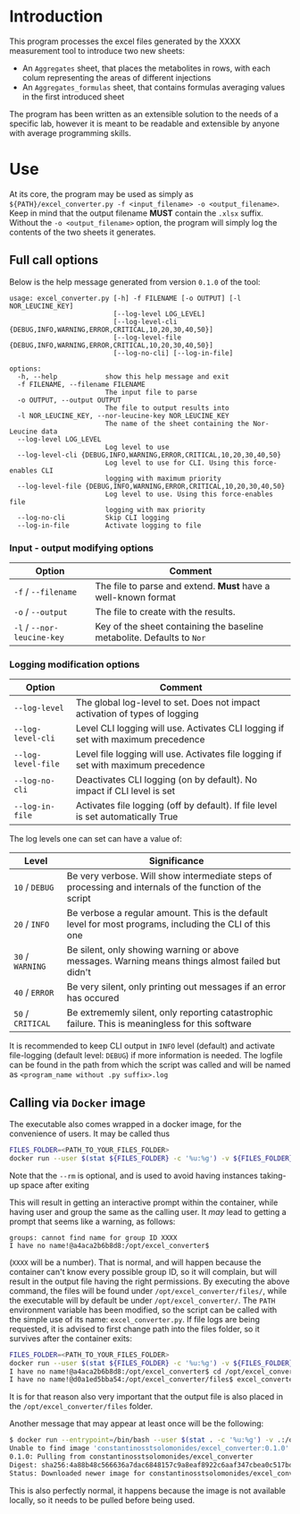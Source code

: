 # Introduction

This program processes the excel files generated by the XXXX measurement tool to introduce two new sheets:

* An `Aggregates` sheet, that places the metabolites in rows, with each colum representing the areas of different injections
* An `Aggregates_formulas` sheet, that contains formulas averaging values in the first introduced sheet

The program has been written as an extensible solution to the needs of a specific lab, however it is meant to be readable and extensible by anyone with average programming skills.

# Use

At its core, the program may be used as simply as `${PATH}/excel_converter.py -f <input_filename> -o <output_filename>`. Keep in mind that the output filename **MUST** contain the `.xlsx` suffix. Without the `-o <output_filename>` option, the program will simply log the contents of the two sheets it generates.

## Full call options

Below is the help message generated from version `0.1.0` of the tool:

```text
usage: excel_converter.py [-h] -f FILENAME [-o OUTPUT] [-l NOR_LEUCINE_KEY]
                          [--log-level LOG_LEVEL]
                          [--log-level-cli {DEBUG,INFO,WARNING,ERROR,CRITICAL,10,20,30,40,50}]
                          [--log-level-file {DEBUG,INFO,WARNING,ERROR,CRITICAL,10,20,30,40,50}]
                          [--log-no-cli] [--log-in-file]

options:
  -h, --help            show this help message and exit
  -f FILENAME, --filename FILENAME
                        The input file to parse
  -o OUTPUT, --output OUTPUT
                        The file to output results into
  -l NOR_LEUCINE_KEY, --nor-leucine-key NOR_LEUCINE_KEY
                        The name of the sheet containing the Nor-Leucine data
  --log-level LOG_LEVEL
                        Log level to use
  --log-level-cli {DEBUG,INFO,WARNING,ERROR,CRITICAL,10,20,30,40,50}
                        Log level to use for CLI. Using this force-enables CLI
                        logging with maximum priority
  --log-level-file {DEBUG,INFO,WARNING,ERROR,CRITICAL,10,20,30,40,50}
                        Log level to use. Using this force-enables file
                        logging with max priority
  --log-no-cli          Skip CLI logging
  --log-in-file         Activate logging to file
  ```

### Input - output modifying options

| Option                     | Comment                                                                   |
| -------------------------- | ------------------------------------------------------------------------- |
| `-f` / `--filename`        | The file to parse and extend. **Must** have a well-known format           |
| `-o` / `--output`          | The file to create with the results.                                      |
| `-l` / `--nor-leucine-key` | Key of the sheet containing the baseline metabolite. Defaults to `Nor`    |

### Logging modification options

| Option                    | Comment                                                                            |
| ------------------------- | ---------------------------------------------------------------------------------- |
| `--log-level`             | The global log-level to set. Does not impact activation of types of logging        |
| `--log-level-cli`         | Level CLI logging will use. Activates CLI logging if set with maximum precedence   |
| `--log-level-file`        | Level file logging will use. Activates file logging if set with maximum precedence |
| `--log-no-cli`            | Deactivates CLI logging (on by default). No impact if CLI level is set             |
| `--log-in-file`           | Activates file logging (off by default). If file level is set automatically True   |

The log levels one can set can have a value of:

| Level              | Significance
| ------------------ | ------------------------------------------------------------------------------------------------------- |
|  `10` / `DEBUG`    | Be very verbose. Will show intermediate steps of processing and internals of the function of the script |
|  `20` / `INFO`     | Be verbose a regular amount. This is the default level for most programs, including the CLI of this one |
|  `30` / `WARNING`  | Be silent, only showing warning or above messages. Warning means things almost failed but didn't        |
|  `40` / `ERROR`    | Be very silent, only printing out messages if an error has occured                                      |
|  `50` / `CRITICAL` | Be extrememly silent, only reporting catastrophic failure. This is meaningless for this software        |

It is recommended to keep CLI output in `INFO` level (default) and activate file-logging (default level: `DEBUG`) if more information is
needed. The logfile can be found in the path from which the script was called and will be named as `<program_name without .py suffix>.log`

## Calling via `Docker` image

The executable also comes wrapped in a docker image, for the convenience of users. It may be called thus

```sh
FILES_FOLDER=<PATH_TO_YOUR_FILES_FOLDER>
docker run --user $(stat ${FILES_FOLDER} -c '%u:%g') -v ${FILES_FOLDER}:/opt/excel_converter/files/ -ti constantinosstsolomonides/excel_converter:0.1.0
```

Note that the `--rm` is optional, and is used to avoid having instances taking-up space after exiting

This will result in getting an interactive prompt within the container, while having user and group the same as the calling user. It *may* lead to getting a prompt that seems like a warning, as follows:

```text
groups: cannot find name for group ID XXXX
I have no name!@a4aca2b6b8d8:/opt/excel_converter$
```

(`XXXX` will be a number). That is normal, and will happen because the container can't know every possible group ID, so it will complain, but will result in the output file having the right permissions. By executing the above command, the files will be found under `/opt/excel_converter/files/`, while the executable will by default be under `/opt/excel_converter/`. The `PATH` environment variable has been modified, so the script can be called with the simple use of its name: `excel_converter.py`. If file logs are being requested, it is advised to first change path into the files folder, so it survives after the container exits:

```sh
FILES_FOLDER=<PATH_TO_YOUR_FILES_FOLDER>
docker run --user $(stat ${FILES_FOLDER} -c '%u:%g') -v ${FILES_FOLDER}:/opt/excel_converter/files/ -ti constantinosstsolomonides/excel_converter:0.1.0
I have no name!@a4aca2b6b8d8:/opt/excel_converter$ cd /opt/excel_converter/files/
I have no name!@d0a1ed5bba54:/opt/excel_converter/files$ excel_converter.py ...
```

It is for that reason also very important that the output file is also placed in the `/opt/excel_converter/files` folder.

Another message that may appear at least once will be the following:

```sh
$ docker run --entrypoint=/bin/bash --user $(stat . -c '%u:%g') -v .:/opt/excel_converter/files/ --rm -ti constantinosstsolomonides/excel_converter:0.1.0
Unable to find image 'constantinosstsolomonides/excel_converter:0.1.0' locally
0.1.0: Pulling from constantinosstsolomonides/excel_converter
Digest: sha256:4a88b48c566636a7dac6848157c9a8eaf8922c6aaf347cbea0c517bdfc660b75
Status: Downloaded newer image for constantinosstsolomonides/excel_converter:0.1.0
```

This is also perfectly normal, it happens because the image is not available locally, so it needs to be pulled before being used.
